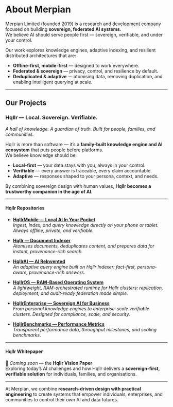 # About Merpian

Merpian Limited (founded 2019) is a research and development company focused on building **sovereign, federated AI systems**.  
We believe AI should serve people first — sovereign, verifiable, and under your control.

Our work explores knowledge engines, adaptive indexing, and resilient distributed architectures that are:

- **Offline-first, mobile-first** — designed to work everywhere.  
- **Federated & sovereign** — privacy, control, and resilience by default.  
- **Deduplicated & adaptive** — atomising data, removing duplication, and enabling intelligent querying at scale.  

---

## Our Projects

### Hqllr — Local. Sovereign. Verifiable.

*A hall of knowledge. A guardian of truth. Built for people, families, and communities.*

Hqllr is more than software — it’s a **family-built knowledge engine and AI ecosystem** that puts people before platforms.  
We believe knowledge should be:

- **Local-first** — your data stays with you, always in your control.  
- **Verifiable** — every answer is traceable, every claim accountable.  
- **Adaptive** — responses shaped to your persona, context, and needs.  

By combining sovereign design with human values, **Hqllr becomes a trustworthy companion in the age of AI**.  

---

#### Hqllr Repositories

- [**HqllrMobile — Local AI In Your Pocket**](https://github.com/ISMPG/HqllrMobile)  
  *Ingest, index, and query knowledge directly on your phone or tablet. Always offline, private, and verifiable.*  

- [**Hqllr — Document Indexer**](https://github.com/ISMPG/Hqllr)  
  *Atomises documents, deduplicates content, and prepares data for instant, provenance-rich search.*  

- [**HqllrAI — AI ReInvented**](https://github.com/ISMPG/HqllrAI)  
  *An adaptive query engine built on Hqllr Indexer: fact-first, persona-aware, provenance-rich answers.*  

- [**HqllrOS — RAM-Based Operating System**](https://github.com/ISMPG/HqllrOS)  
  *A lightweight, RAM-orchestrated runtime for Hqllr clusters: replication, deployment, and audit-ready federation made simple.*  

- [**HqllrEnterprise — Sovereign AI for Business**](https://github.com/ISMPG/HqllrEnterprise)  
  *From personal knowledge engines to enterprise-scale verifiable clusters. Designed for compliance, scale, and security.*  

- [**HqllrBenchmarks — Performance Metrics**](https://github.com/ISMPG/HqllrBenchmarks)  
  *Transparent performance data, throughput milestones, and scaling benchmarks.*  

---

#### Hqllr Whitepaper

📄 *Coming soon* — the **Hqllr Vision Paper**  
Exploring today’s AI challenges and how Hqllr delivers a **sovereign-first, verifiable solution** for individuals, families, and organisations.  

---

At Merpian, we combine **research-driven design with practical engineering** to create systems that empower individuals, enterprises, and communities to control their own AI and data futures.




